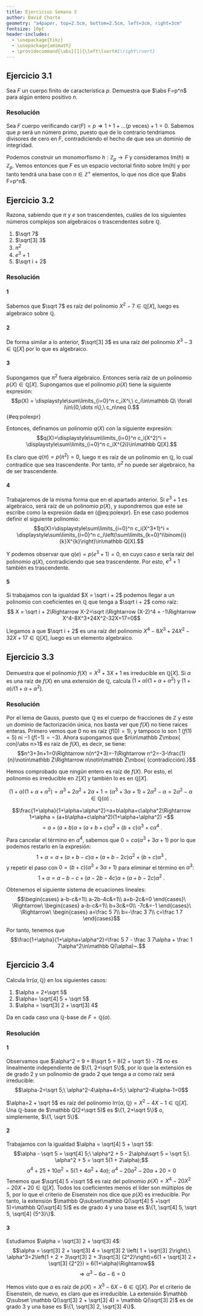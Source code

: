 ```yaml
---
title: Ejercicios Semana 3
author: David Charte
geometry: "a4paper, top=2.5cm, bottom=2.5cm, left=3cm, right=3cm"
fontsize: 10pt
header-includes:
  - \usepackage{tikz}
  - \usepackage{amsmath}
  - \providecommand{\abs}[1]{\left\lvert#1\right\rvert}
---
```


## Ejercicio 3.1

Sea $F$ un cuerpo finito de característica $p$. Demuestra que $\abs F=p^n$ para algún entero positivo $n$.

### Resolución

Sea $F$ cuerpo verificando $\mathrm{car}(F)=p\Rightarrow1+1+\dots\mbox{(}p\mbox{ veces)}+1 = 0$. Sabemos que $p$ será un número primo, puesto que de lo contrario tendríamos divisores de cero en $F$, contradiciendo el hecho de que sea un dominio de integridad.

Podemos construir un monomorfismo $h: \mathbb Z_p\longrightarrow F$ y consideramos $\mathrm{Im}(h)\cong \mathbb Z_p$. Vemos entonces que $F$ es un espacio vectorial finito sobre $\mathrm{Im}(h)$ y por tanto tendrá una base con $n\in \mathbb Z^+$ elementos, lo que nos dice que $\abs F=p^n$.

## Ejercicio 3.2

Razona, sabiendo que $\pi$ y $e$ son trascendentes, cuáles de los siguientes números complejos son algebraicos o trascendentes sobre $\mathbb Q$.

1. $\sqrt 7$
1. $\sqrt[3] 3$
1. $\pi^2$
1. $e^3 + 1$
1. $\sqrt i + 2$

### Resolución

#### 1
Sabemos que $\sqrt 7$ es raíz del polinomio $X^2-7\in\mathbb Q[X]$, luego es algebraico sobre $\mathbb Q$.

#### 2
De forma similar a lo anterior, $\sqrt[3] 3$ es una raíz del polinomio $X^3 - 3\in\mathbb Q[X]$ por lo que es algebraico.

#### 3
Supongamos que $\pi^2$ fuera algebraico. Entonces sería raíz de un polinomio $p(X)\in\mathbb Q[X]$. Supongamos que el polinomio $p(X)$ tiene la siguiente expresión:
$$p(X) = \displaystyle\sum\limits_{i=0}^n c_iX^i,\ c_i\in\mathbb Q\ \forall i\in\{0,\dots n\},\ c_n\neq 0.$$ {#eq:polexpr}

Entonces, definamos un polinomio $q(X)$ con la siguiente expresión:
$$q(X)=\displaystyle\sum\limits_{i=0}^n c_i(X^2)^i = \displaystyle\sum\limits_{i=0}^n c_iX^{2i}\in\mathbb Q[X].$$

Es claro que $q(\pi)=p(\pi^2)=0$, luego $\pi$ es raíz de un polinomio en $\mathbb Q$, lo cual contradice que sea trascendente. Por tanto, $\pi^2$ no puede ser algebraico, ha de ser trascendente.

#### 4
Trabajaremos de la misma forma que en el apartado anterior. Si $e^3+1$ es algebraico, será raíz de un polinomio $p(X)$, y supondremos que este se escribe como la expresión dada en (@eq:polexpr). En ese caso podemos definir el siguiente polinomio:
$$q(X)=\displaystyle\sum\limits_{i=0}^n c_i(X^3+1)^i = \displaystyle\sum\limits_{i=0}^n c_i\left(\sum\limits_{k=0}^i\binom{i}{k}X^{k}\right)\in\mathbb Q[X].$$

Y podemos observar que $q(e)=p(e^3+1)=0$, en cuyo caso $e$ sería raíz del polinomio $q(X)$, contradiciendo que sea trascendente. Por esto, $e^3+1$ también es trascendente.

#### 5
Si trabajamos con la igualdad $X = \sqrt i + 2$ podemos llegar a un polinomio con coeficientes en $\mathbb Q$ que tenga a $\sqrt i + 2$ como raíz:
$$ X = \sqrt i + 2\Rightarrow X-2=\sqrt i\Rightarrow (X-2)^4 = -1\Rightarrow  X^4-8X^3+24X^2-32X+17=0$$

Llegamos a que $\sqrt i + 2$ es una raíz del polinomio $X^4-8X^3+24X^2-32X+17\in\mathbb Q[X]$, luego es un elemento algebraico.

## Ejercicio 3.3

Demuestra que el polinomio $f(X) = X^3+3X+1$ es irreducible en $\mathbb Q[X]$. Si $\alpha$ es una raíz de $f(X)$ en una extensión de $\mathbb Q$, calcula $(1+\alpha)(1+\alpha+\alpha^2)$ y $(1+\alpha)/(1+\alpha+\alpha^2)$.

### Resolución

Por el lema de Gauss, puesto que $\mathbb Q$ es el cuerpo de fracciones de $\mathbb Z$ y este un dominio de factorización única, nos basta ver que $f(X)$ no tiene raíces enteras. Primero vemos que $0$ no es raíz ($f(0)=1$), y tampoco lo son $1$ ($f(1)=5$) ni $-1$ ($f(-1)=-3$). Ahora supongamos que $n\in\mathbb Z\mbox{ con}\abs n>1$ es raíz de $f(X)$, es decir, se tiene:
$$n^3+3n+1=0\Rightarrow n(n^2+3)=-1\Rightarrow n^2=-3-\frac{1}{n}\notin\mathbb Z\Rightarrow n\notin\mathbb Z\mbox{ (contradicción).}$$

Hemos comprobado que ningún entero es raíz de $f(X)$. Por esto, el polinomio es irreducible en $\mathbb Z[X]$ y también lo es en $\mathbb Q[X]$.

$$(1+\alpha)(1+\alpha+\alpha^2) = \alpha^3+2\alpha^2+2\alpha+1 = (\alpha^3+3\alpha+1) +2\alpha^2-\alpha = 2\alpha^2-\alpha\in\mathbb Q(\alpha)~.$$

$$\frac{1+\alpha}{1+\alpha+\alpha^2}=a+b\alpha+c\alpha^2\Rightarrow 1+\alpha = (a+b\alpha+c\alpha^2)(1+\alpha+\alpha^2) =$$
$$= a+(a+b)\alpha+(a+b+c)\alpha^2+(b+c)\alpha^3+c\alpha^4~.$$

Para cancelar el término en $\alpha^4$, sabemos que $0 = c\alpha(\alpha^3+3\alpha+1)$ por lo que podemos restarlo en la expresión:
$$1+\alpha = a+(a+b-c)\alpha+(a+b-2c)\alpha^2+(b+c)\alpha^3~,$$
y repetir el paso con $0=(b+c)(\alpha^3+3\alpha+1)$ para eliminar el término en $\alpha^3$:
$$1+\alpha = a-b-c+(a-2b-4c)\alpha+(a+b-2c)\alpha^2~.$$

Obtenemos el siguiente sistema de ecuaciones lineales:
$$\begin{cases}
a-b-c&=1\\
a-2b-4c&=1\\
a+b-2c&=0
\end{cases}\ \Rightarrow\
\begin{cases}
a-b-c&=1\\
 b+3c&=0\\
-7c&=-1
\end{cases}\ \Rightarrow\
\begin{cases}
a=\frac 5 7\\
b=-\frac 3 7\\
c=\frac 1 7
\end{cases}$$

Por tanto, tenemos que
$$\frac{1+\alpha}{1+\alpha+\alpha^2}=\frac 5 7 - \frac 3 7\alpha + \frac 1 7\alpha^2\in\mathbb Q(\alpha)~.$$

## Ejercicio 3.4

Calcula $\mathrm{Irr}(\alpha, \mathbb Q)$ en los siguientes casos:

1. $\alpha = 2+\sqrt 5$
1. $\alpha= \sqrt[4] 5 + \sqrt 5$
1. $\alpha = \sqrt[3] 2 + \sqrt[3] 4$

Da en cada caso una $\mathbb Q$-base de $F=\mathbb Q(\alpha)$.

### Resolución

#### 1
Observamos que $\alpha^2 = 9 + 8\sqrt 5 = 8(2 + \sqrt 5) - 7$ no es linealmente independiente de $\{1, 2+\sqrt 5\}$, por lo que la extensión es de grado 2 y un polinomio de grado 2 que tenga a $\alpha$ como raíz será irreducible:
$$\alpha-2=\sqrt 5;\ \alpha^2-4\alpha+4=5;\ \alpha^2-4\alpha-1=0$$

$\alpha=2 + \sqrt 5$ es raíz del polinomio $\mathrm{Irr}(\alpha, \mathbb Q)=X^2-4X-1\in\mathbb Q[X]$. Una $\mathbb Q$-base de $\mathbb Q(2+\sqrt 5)$ es $\{1, 2+\sqrt 5\}$ o, simplemente, $\{1, \sqrt 5\}$.

#### 2
Trabajamos con la igualdad $\alpha = \sqrt[4] 5 + \sqrt 5$:
$$\alpha - \sqrt 5 = \sqrt[4] 5;\ \alpha^2 + 5 - 2\alpha\sqrt 5 = \sqrt 5;\ \alpha^2 + 5 = \sqrt 5(1 + 2\alpha);$$
$$\alpha^4 + 25 + 10\alpha^2 = 5(1 + 4\alpha^2 + 4\alpha);\ \alpha^4-20\alpha^2-20\alpha+20=0$$
Tenemos que $\sqrt[4] 5 +\sqrt 5$ es raíz del polinomio $p(X)=X^4-20X^2-20X+20\in\mathbb Q[X]$. Todos los coeficientes menos el líder son múltiplos de 5, por lo que el criterio de Eisenstein nos dice que $p(X)$ es irreducible. Por tanto, la extensión $\mathbb Q\subset\mathbb Q(\sqrt[4] 5 +\sqrt 5)=\mathbb Q(\sqrt[4] 5)$ es de grado 4 y una base es $\{1, \sqrt[4] 5, \sqrt 5, \sqrt[4] {5^3}\}$.

#### 3
Estudiamos $\alpha = \sqrt[3] 2 + \sqrt[3] 4$:
$$\alpha = \sqrt[3] 2 + \sqrt[3] 4 = \sqrt[3] 2 \left( 1 + \sqrt[3] 2\right);\ \alpha^3=2\left(1 + 2 + 3\sqrt[3] 2 + 3\sqrt[3] {2^2}\right)=6(1 + \sqrt[3] 2 + \sqrt[3] {2^2}) = 6(1+\alpha)\Rightarrow$$
$$\Rightarrow \alpha^3-6\alpha-6 = 0 $$

Hemos visto que $\alpha$ es raíz de $p(X)=X^3-6X-6\in\mathbb Q[X]$. Por el criterio de Eisenstein, de nuevo, es claro que es irreducible. La extensión $\mathbb Q\subset \mathbb Q(\sqrt[3] 2 + \sqrt[3] 4) = \mathbb Q(\sqrt[3] 2)$ es de grado 3 y una base es $\{1, \sqrt[3] 2, \sqrt[3] 4\}$.
